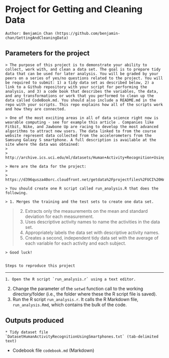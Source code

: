 Project for Getting and Cleaning Data
=====================================
    Author: Benjamin Chan (https://github.com/benjamin-chan/GettingAndCleaningData)


Parameters for the project
--------------------------
    
    > The purpose of this project is to demonstrate your ability to collect, work with, and clean a data set. The goal is to prepare tidy data that can be used for later analysis. You will be graded by your peers on a series of yes/no questions related to the project. You will be required to submit: 1) a tidy data set as described below, 2) a link to a Github repository with your script for performing the analysis, and 3) a code book that describes the variables, the data, and any transformations or work that you performed to clean up the data called CodeBook.md. You should also include a README.md in the repo with your scripts. This repo explains how all of the scripts work and how they are connected.  
> 
    > One of the most exciting areas in all of data science right now is wearable computing - see for example this article . Companies like Fitbit, Nike, and Jawbone Up are racing to develop the most advanced algorithms to attract new users. The data linked to from the course website represent data collected from the accelerometers from the Samsung Galaxy S smartphone. A full description is available at the site where the data was obtained: 
    > 
    > http://archive.ics.uci.edu/ml/datasets/Human+Activity+Recognition+Using+Smartphones 
> 
    > Here are the data for the project: 
    > 
    > https://d396qusza40orc.cloudfront.net/getdata%2Fprojectfiles%2FUCI%20HAR%20Dataset.zip 
> 
    > You should create one R script called run_analysis.R that does the following. 
> 
    > 1. Merges the training and the test sets to create one data set.
> 2. Extracts only the measurements on the mean and standard deviation for each measurement.
> 3. Uses descriptive activity names to name the activities in the data set.
> 4. Appropriately labels the data set with descriptive activity names.
> 5. Creates a second, independent tidy data set with the average of each variable for each activity and each subject. 
> 
    > Good luck!
    
    
    Steps to reproduce this project
-------------------------------
    
    1. Open the R script `run_analysis.r` using a text editor.
2. Change the parameter of the `setwd` function call to the working directory/folder (i.e., the folder where these the R script file is saved).
3. Run the R script `run_analysis.r`. It calls the R Markdown file, `run_analysis.Rmd`, which contains the bulk of the code.


Outputs produced
----------------
    * Tidy dataset file `DatasetHumanActivityRecognitionUsingSmartphones.txt` (tab-delimited text)
* Codebook file `codebook.md` (Markdown)
